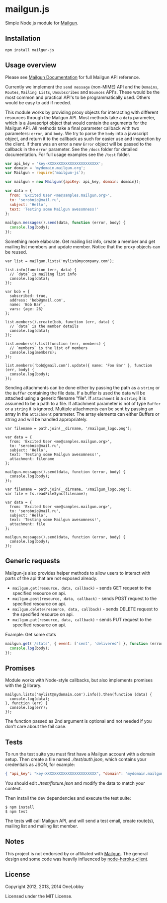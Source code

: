 # mailgun.js

Simple Node.js module for [Mailgun](http://www.mailgun.com).

## Installation

`npm install mailgun-js`

## Usage overview

Please see [Mailgun Documentation](http://documentation.mailgun.net) for full Mailgun API reference.

Currently we implement the `send message` (non-MIME) API and the `Domains`, `Routes`, `Mailing Lists`, `Unsubscribes` and `Bounces` API's. These would be the most common
and practical API's to be programmatically used. Others would be easy to add if needed.

This module works by providing proxy objects for interacting with different resources through the Mailgun API.
Most methods take a `data` parameter, which is a Javascript object that would contain the arguments for the Mailgun API.
All methods take a final parameter callback with two parameters: `error`, and `body`.
We try to parse the `body` into a javascript object, and return it to the callback as such for easier use and inspection by the client.
If there was an error a new `Error` object will be passed to the callback in the `error` parameter.
See the `/docs` folder for detailed documentation. For full usage examples see the `/test` folder.

```javascript
var api_key = 'key-XXXXXXXXXXXXXXXXXXXXXXX';
var domain = 'mydomain.mailgun.org';
var Mailgun = require('mailgun-js');

var mailgun = new Mailgun({apiKey: api_key, domain: domain});

var data = {
  from: 'Excited User <me@samples.mailgun.org>',
  to: 'serobnic@mail.ru',
  subject: 'Hello',
  text: 'Testing some Mailgun awesomness!'
};

mailgun.messages().send(data, function (error, body) {
  console.log(body);
});
```

Something more elaborate. Get mailing list info, create a member and get mailing list members and update member.
Notice that the proxy objects can be reused.

```
var list = mailgun.lists('mylist@mycompany.com');

list.info(function (err, data) {
  // `data` is mailing list info
  console.log(data);
});

var bob = {
  subscribed: true,
  address: 'bob@gmail.com',
  name: 'Bob Bar',
  vars: {age: 26}
};

list.members().create(bob, function (err, data) {
  // `data` is the member details
  console.log(data);
});

list.members().list(function (err, members) {
  // `members` is the list of members
  console.log(members);
});

list.members('bob@gmail.com').update({ name: 'Foo Bar' }, function (err, body) {
  console.log(body);
});
```

Sending attachments can be done either by passing the path as a `string` or
the `Buffer` containing the file data. If a buffer is used the data will be attached using a generic filename "file".
If `attachment` is a `string` it is assumed to be a path to a file. If attachment parameter is not of type `Buffer` or
a `string` it is ignored. Multiple attachments can be sent by passing an array in the `attachment` parameter.
The array elements can either Buffers or string and will be handled appropriately.

```
var filename = path.join(__dirname, '/mailgun_logo.png');

var data = {
  from: 'Excited User <me@samples.mailgun.org>',
  to: 'serobnic@mail.ru',
  subject: 'Hello',
  text: 'Testing some Mailgun awesomness!',
  attachment: filename
};

mailgun.messages().send(data, function (error, body) {
  console.log(body);
});
```

```
var filename = path.join(__dirname, '/mailgun_logo.png');
var file = fs.readFileSync(filename);

var data = {
  from: 'Excited User <me@samples.mailgun.org>',
  to: 'serobnic@mail.ru',
  subject: 'Hello',
  text: 'Testing some Mailgun awesomness!',
  attachment: file
};

mailgun.messages().send(data, function (error, body) {
  console.log(body);
});
```

## Generic requests

Mailgun-js also provides helper methods to allow users to interact with parts of the api that are not exposed already.

* `mailgun.get(resource, data, callback)` - sends GET request to the specified resource on api.
* `mailgun.post(resource, data, callback)` - sends POST request to the specified resource on api.
* `mailgun.delete(resource, data, callback)` - sends DELETE request to the specified resource on api.
* `mailgun.put(resource, data, callback)` - sends PUT request to the specified resource on api.

Example: Get some stats

```javascript
mailgun.get('/stats', { event: ['sent', 'delivered'] }, function (error, body) {
  console.log(body);
});
```

## Promises

Module works with Node-style callbacks, but also implements promises with the [Q](http://github.com/kriskowal/q) library.

```
mailgun.lists('mylist@mydomain.com').info().then(function (data) {
  console.log(data);
}, function (err) {
  console.log(err);
});
```

The function passed as 2nd argument is optional and not needed if you don't care about the fail case.

## Tests

To run the test suite you must first have a Mailgun account with a domain setup. Then create a file named _./test/auth.json_, which contains your credentials as JSON, for example:

```json
{ "api_key": "key-XXXXXXXXXXXXXXXXXXXXXXX", "domain": "mydomain.mailgun.org" }
```

You should edit _./test/fixture.json_ and modify the data to match your context.

Then install the dev dependencies and execute the test suite:

```
$ npm install
$ npm test
```

The tests will call Mailgun API, and will send a test email, create route(s), mailing list and mailing list member.

## Notes

This project is not endorsed by or affiliated with [Mailgun](http://www.mailgun.com).
The general design and some code was heavily influenced by [node-heroku-client](https://github.com/jclem/node-heroku-client).

## License

Copyright 2012, 2013, 2014 OneLobby

Licensed under the MIT License.
